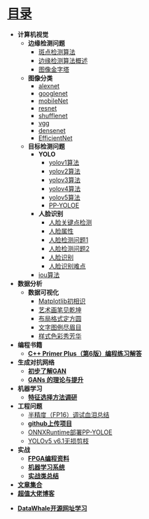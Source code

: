 # [目录](README.md)
* **计算机视觉**
  * **边缘检测问题**
    * [斑点检测算法](cv/ch1.md)
    * [边缘检测算法概述](cv/ch2.md)
    * [图像金字塔](cv/图像金字塔.md)
  * **图像分类**
    * [alexnet](DeepLearning/alexnet.md)   
    * [googlenet](DeepLearning/googlenet.md)
    * [mobileNet](DeepLearning/mobileNet.md)
    * [resnet](DeepLearning/resnet.md)
    * [shufflenet](DeepLearning/shufflenet.md)
    * [vgg](DeepLearning/vgg.md)
    * [densenet](DeepLearning/densenet.md)
    * [EfficientNet](DeepLearning/EfficientNet.md)
  * **目标检测问题**
    * **YOLO**
      * [yolov1算法](cv/yolov1.md)
      * [yolov2算法](cv/yolov2.md)
      * [yolov3算法](cv/yolov3.md)
      * [yolov4算法](cv/yolov4.md)
      * [yolov5算法](cv/yolov5.md)
      * [PP-YOLOE](cv/PP-YOLOE.md)
    * **人脸识别**
      * [人脸关键点检测](cv/人脸关键点检测.md)
      * [人脸属性](cv/人脸属性识别.md)
      * [人脸检测问题1](cv/人脸检测问题1.md)
      * [人脸检测问题2](cv/人脸检测问题2.md)
      * [人脸识别](cv/人脸识别.md)
      * [人脸识别难点](cv/人脸识别难点.md)
    * [iou算法](cv/iou.md)
* **数据分析**
  * **数据可视化**
      * [Matplotlib初相识](matplotlib/ch1.md)
      * [艺术画笔见乾坤](matplotlib/ch2.md)
      * [布局格式定方圆](matplotlib/ch3.md)
      * [文字图例尽眉目](matplotlib/ch4.md)
      * [样式色彩秀芳华](matplotlib/ch5.md)
* **编程书籍**
  * [**C++ Primer Plus（第6版）编程练习解答**](https://relph1119.github.io/cpp-primer-plus/#/)
* **生成对抗网络**
  * [**初步了解GAN**](GAN/笔记.md)
  * [**GANs 的理论与提升**](GAN/笔记2.md)
* **机器学习**
  * [**特征选择方法调研**](MachineLearning/ch1.md)
* **工程问题**
  * [半精度（FP16）调试血泪总结](https://mp.weixin.qq.com/s/C5WsHZBBXtHLPU7tqAbzyw) 
  * [**github上传项目**](https://www.cnblogs.com/zouwangblog/p/11201561.html)
  * [ONNXRuntime部署PP-YOLOE](https://github.com/hpc203/pp-yoloe-onnxrun-cpp-py)
  * [YOLOv5 v6.1无损剪枝](deploy/YOLOv5无损剪枝.md)
* **实战**
  * [**FPGA编程资料**](https://xupsh.github.io/pp4fpgas-cn/)
  * [**机器学习系统**](https://openmlsys.github.io/chapter_preface/index.html)
  * [**实战类总结**](https://docs.qq.com/doc/DZG1SZ21YZmx4b2Z1)
* [**文章集合**](paper/README.md)
* [**超值大佬博客**](GodV/readme.md)
- [**DataWhale开源网址学习**](https://datawhale.feishu.cn/docs/doccn0AOicI3LJ8RwhY0cuDPSOc#zDsZM5)




